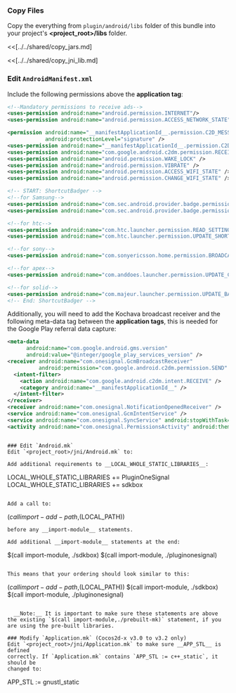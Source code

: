 ### Copy Files
Copy the everything from `plugin/android/libs` folder of this
bundle into your project's __<project_root>/libs__ folder.


<<[../../shared/copy_jars.md]

<<[../../shared/copy_jni_lib.md]


### Edit `AndroidManifest.xml`
Include the following permissions above the __application tag__:
```xml
<!--Mandatory permissions to receive ads-->
<uses-permission android:name="android.permission.INTERNET"/>
<uses-permission android:name="android.permission.ACCESS_NETWORK_STATE"/>

<permission android:name="__manifestApplicationId__.permission.C2D_MESSAGE"
            android:protectionLevel="signature" />
<uses-permission android:name="__manifestApplicationId__.permission.C2D_MESSAGE" />
<uses-permission android:name="com.google.android.c2dm.permission.RECEIVE" />
<uses-permission android:name="android.permission.WAKE_LOCK" />
<uses-permission android:name="android.permission.VIBRATE" />
<uses-permission android:name="android.permission.ACCESS_WIFI_STATE" />
<uses-permission android:name="android.permission.CHANGE_WIFI_STATE" />

<!-- START: ShortcutBadger -->
<!--for Samsung-->
<uses-permission android:name="com.sec.android.provider.badge.permission.READ"/>
<uses-permission android:name="com.sec.android.provider.badge.permission.WRITE"/>

<!--for htc-->
<uses-permission android:name="com.htc.launcher.permission.READ_SETTINGS"/>
<uses-permission android:name="com.htc.launcher.permission.UPDATE_SHORTCUT"/>

<!--for sony-->
<uses-permission android:name="com.sonyericsson.home.permission.BROADCAST_BADGE"/>

<!--for apex-->
<uses-permission android:name="com.anddoes.launcher.permission.UPDATE_COUNT"/>

<!--for solid-->
<uses-permission android:name="com.majeur.launcher.permission.UPDATE_BADGE"/>
<!-- End: ShortcutBadger -->
```

Additionally, you will need to add the Kochava broadcast receiver and the
following meta-data tag between the __application tags__, this is needed for the Google Play referral data capture:
```xml
<meta-data
      android:name="com.google.android.gms.version"
      android:value="@integer/google_play_services_version" />
<receiver android:name="com.onesignal.GcmBroadcastReceiver"
          android:permission="com.google.android.c2dm.permission.SEND" >
  <intent-filter>
    <action android:name="com.google.android.c2dm.intent.RECEIVE" />
    <category android:name="__manifestApplicationId__" />
  </intent-filter>
</receiver>
<receiver android:name="com.onesignal.NotificationOpenedReceiver" />
<service android:name="com.onesignal.GcmIntentService" />
<service android:name="com.onesignal.SyncService" android:stopWithTask="false" />
<activity android:name="com.onesignal.PermissionsActivity" android:theme="@android:style/Theme.Translucent.NoTitleBar" />
```
```

### Edit `Android.mk`
Edit `<project_root>/jni/Android.mk` to:

Add additional requirements to __LOCAL_WHOLE_STATIC_LIBRARIES__:
```
LOCAL_WHOLE_STATIC_LIBRARIES += PluginOneSignal
LOCAL_WHOLE_STATIC_LIBRARIES += sdkbox
```

Add a call to:
```
$(call import-add-path,$(LOCAL_PATH))
```
before any __import-module__ statements.

Add additional __import-module__ statements at the end:
```
$(call import-module, ./sdkbox)
$(call import-module, ./pluginonesignal)
```

This means that your ordering should look similar to this:
```
$(call import-add-path,$(LOCAL_PATH))
$(call import-module, ./sdkbox)
$(call import-module, ./pluginonesignal)
```

  __Note:__ It is important to make sure these statements are above the existing `$(call import-module,./prebuilt-mk)` statement, if you are using the pre-built libraries.

### Modify `Application.mk` (Cocos2d-x v3.0 to v3.2 only)
Edit `<project_root>/jni/Application.mk` to make sure __APP_STL__ is defined
correctly. If `Application.mk` contains `APP_STL := c++_static`, it should be
changed to:
```
APP_STL := gnustl_static
```


